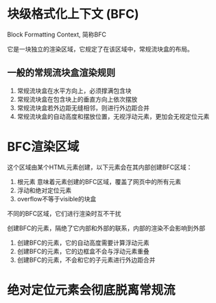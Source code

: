 # 块级格式化上下文 (BFC)
Block Formatting Context, 简称BFC

它是一块独立的渲染区域，它规定了在该区域中，常规流块盒的布局。

## 一般的常规流块盒渲染规则
1. 常规流块盒在水平方向上，必须撑满包含块
2. 常规流块盒在包含块上的垂直方向上依次摆放
3. 常规流块盒若外边距无缝相邻，则进行外边距合并
4. 常规流块盒的自动高度和摆放位置，无视浮动元素，更加会无视定位元素

# BFC渲染区域
这个区域由某个HTML元素创建，以下元素会在其内部创建BFC区域：
1. 根元素 意味着<html>元素创建的BFC区域，覆盖了网页中的所有元素
2. 浮动和绝对定位元素
3. overflow不等于visible的块盒

不同的BFC区域，它们进行渲染时互不干扰

创建BFC的元素，隔绝了它内部和外部的联系，内部的渲染不会影响到外部

1. 创建BFC的元素，它的自动高度需要计算浮动元素
2. 创建BFC的元素，它的边框盒不会与浮动元素重叠
3. 创建BFC的元素，不会和它的子元素进行外边距合并

# 绝对定位元素会彻底脱离常规流